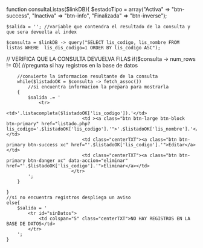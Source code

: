 function consultaListas($linkDB){
	$estadoTipo = array("Activa" => "btn-success",
						"Inactiva" => "btn-info",
						"Finalizada" => "btn-inverse");

	$salida = ''; //variable que contendra el resultado de la consulta y que sera devuelta al index

	$consulta = $linkDB -> query("SELECT lis_codigo, lis_nombre FROM listas WHERE  lis_dis_codigo=1 ORDER BY lis_codigo ASC");

// VERIFICA QUE LA CONSULTA DEVUELVA FILAS
	if($consulta -> num_rows != 0){  //pregunta si hay registros en la base de datos
		
		//convierte la informacion resultante de la consulta
		while($listadoOK = $consulta -> fetch_assoc())
			//si encuentra informacion la prepara para mostrarla
		{
			$salida .= '
				<tr>
								<td>'.listacompleta($listadoOK['lis_codigo']).'</td>
								<td ><a class="btn btn-large btn-block btn-primary" href="listado.php?lis_codigo='.$listadoOK['lis_codigo'].'">'.$listadoOK['lis_nombre'].'</a></td>
								<td class="centerTXT"><a class="btn btn-primary btn-success xc" href="'.$listadoOK['lis_codigo'].'">Editar</a></td>
								<td class="centerTXT"><a class="btn btn-primary btn-danger xc" data-accion="eliminar" href="'.$listadoOK['lis_codigo'].'">Eliminar</a></td>
							</tr> 
			';
		}

	}
	//si no encuentra registros despliega un aviso
	else{
		$salida = '
			<tr id="sinDatos">
				<td colspan="5" class="centerTXT">NO HAY REGISTROS EN LA BASE DE DATOS</td>
	   		</tr>
		';
	}

